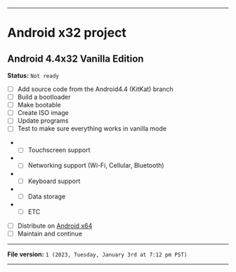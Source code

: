 
***

# Android x32 project

## Android 4.4x32 Vanilla Edition

**Status:** `Not ready`

- [ ] Add source code from the Android4.4 (KitKat) branch
- [ ] Build a bootloader
- [ ] Make bootable
- [ ] Create ISO image
- [ ] Update programs
- [ ] Test to make sure everything works in vanilla mode
- - [ ] Touchscreen support
- - [ ] Networking support (Wi-Fi, Cellular, Bluetooth)
- - [ ] Keyboard support
- - [ ] Data storage
- - [ ] ETC
- [ ] Distribute on [Android x64](https://archive.org/details/@android-x64)
- [ ] Maintain and continue

***

**File version:** `1 (2023, Tuesday, January 3rd at 7:12 pm PST)`

***
